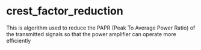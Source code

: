 # crest_factor_reduction
This is algorithm used to reduce the PAPR (Peak To Average Power Ratio) of the transmitted signals so that the power amplifier can operate more efficiently
